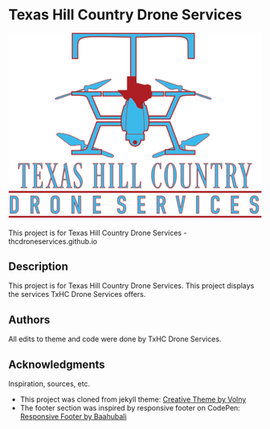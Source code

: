# Texas Hill Country Drone Services

![logo](/img/footer.png)

This project is for Texas Hill Country Drone Services - thcdroneservices.github.io

## Description

This project is for Texas Hill Country Drone Services.
This project displays the services TxHC Drone Services offers.

## Authors

All edits to theme and code were done by TxHC Drone Services.

## Acknowledgments

Inspiration, sources, etc.
* This project was cloned from jekyll theme: [Creative Theme by Volny](https://github.com/volny/creative-theme-jekyll)
* The footer section was inspired by responsive footer on CodePen: [Responsive Footer by Baahubali](https://codepen.io/baahubali92/pen/KbRBxJ)


